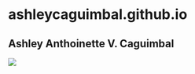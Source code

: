 # ashleycaguimbal.github.io
**Ashley Anthoinette V. Caguimbal**
---
![](https://cdn.mos.cms.futurecdn.net/tJvsuRRaC5k97Au5xsPzNk.jpg)
